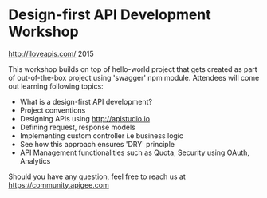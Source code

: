 # Design-first API Development Workshop 
http://iloveapis.com/ 2015

This workshop builds on top of hello-world project that gets created as part of out-of-the-box project using 'swagger' npm module. Attendees will come out learning following topics:

  -  What is a design-first API development?
  -  Project conventions
  -  Designing APIs using http://apistudio.io 
  -  Defining request, response models
  - Implementing custom controller i.e business logic
  - See how this approach ensures 'DRY' principle
  - API Management functionalities such as Quota, Security using OAuth, Analytics

Should you have any question, feel free to reach us at https://community.apigee.com
